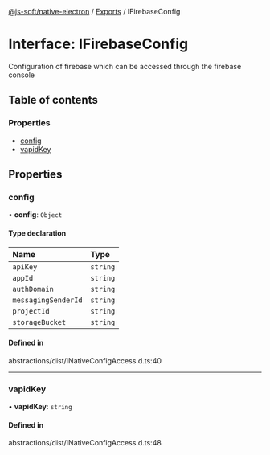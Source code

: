 [@js-soft/native-electron](../README.md) / [Exports](../modules.md) / IFirebaseConfig

# Interface: IFirebaseConfig

Configuration of firebase which can be accessed through the firebase console

## Table of contents

### Properties

- [config](IFirebaseConfig.md#config)
- [vapidKey](IFirebaseConfig.md#vapidkey)

## Properties

### config

• **config**: `Object`

#### Type declaration

| Name | Type |
| :------ | :------ |
| `apiKey` | `string` |
| `appId` | `string` |
| `authDomain` | `string` |
| `messagingSenderId` | `string` |
| `projectId` | `string` |
| `storageBucket` | `string` |

#### Defined in

abstractions/dist/INativeConfigAccess.d.ts:40

___

### vapidKey

• **vapidKey**: `string`

#### Defined in

abstractions/dist/INativeConfigAccess.d.ts:48
